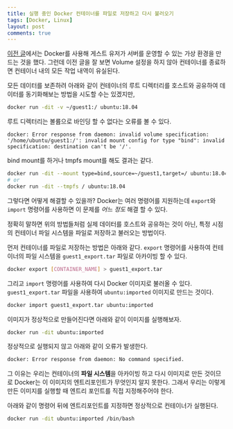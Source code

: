 ```yaml
---
title: 실행 중인 Docker 컨테이너를 파일로 저장하고 다시 불러오기
tags: [Docker, Linux]
layout: post
comments: true
---
```


[이전 글](/setup-virtual-environment-for-guests-with-docker/)에서는 Docker를 사용해 게스트 유저가 서버를 운영할 수 있는 가상 환경을 만드는 것을 했다. 그런데 이전 글을 잘 보면 Volume 설정을 하지 않아 컨테이너를 종료하면 컨테이너 내의 모든 작업 내역이 유실된다.

모든 데이터를 보존하려 아래와 같이 컨테이너의 루트 디렉터리를 호스트와 공유하여 데이터를 동기화해보는 방법을 시도할 수는 있겠지만,
```sh
docker run -dit -v ~/guest1:/ ubuntu:18.04
```

루트 디렉터리는 볼륨으로 바인딩 할 수 없다는 오류를 볼 수 있다.
```
docker: Error response from daemon: invalid volume specification: '/home/ubuntu/guest1:/': invalid mount config for type "bind": invalid specification: destination can't be '/'.
```

bind mount를 하거나 tmpfs mount를 해도 결과는 같다.
```sh
docker run -dit --mount type=bind,source=~/guest1,target=/ ubuntu:18.04
# or
docker run -dit --tmpfs / ubuntu:18.04
```

그렇다면 어떻게 해결할 수 있을까? Docker는 여러 명령어를 지원하는데 `export`와 `import` 명령어를 사용하면 이 문제를 *어느 정도* 해결 할 수 있다.

정확히 말하면 위의 방법들처럼 실제 데이터를 호스트와 공유하는 것이 아닌, 특정 시점의 컨테이너 파일 시스템을 파일로 저장하고 불러오는 방법이다.


먼저 컨테이너를 파일로 저장하는 방법은 아래와 같다. `export` 명령어를 사용하여 컨테이너의 파일 시스템을 `guest1_export.tar` 파일로 아카이빙 할 수 있다.
```sh
docker export [CONTAINER_NAME] > guest1_export.tar
```

그리고 `import` 명령어를 사용하여 다시 Docker 이미지로 불러올 수 있다. `guest1_export.tar` 파일을 사용하여 `ubuntu:imported` 이미지로 만드는 것이다.
```sh
docker import guest1_export.tar ubuntu:imported
```

이미지가 정상적으로 만들어진다면 아래와 같이 이미지를 실행해보자.
```sh
docker run -dit ubuntu:imported
```

정상적으로 실행되지 않고 아래와 같이 오류가 발생한다.
```sh
docker: Error response from daemon: No command specified.
```

그 이유는 우리는 컨테이너의 **파일 시스템**을 아카이빙 하고 다시 이미지로 만든 것이므로 Docker는 이 이미지의 엔트리포인트가 무엇인지 알지 못한다. 그래서 우리는 이렇게 만든 이미지를 실행할 때 엔트리 포인트를 직접 지정해주어야 한다.

아래와 같이 명령어 뒤에 엔트리포인트를 지정하면 정상적으로 컨테이너가 실행된다.
```sh
docker run -dit ubuntu:imported /bin/bash
```